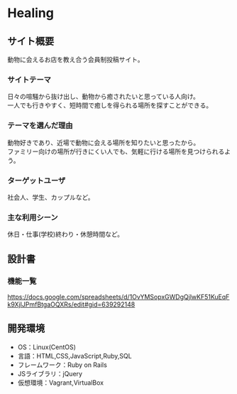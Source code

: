 
# Healing

## サイト概要
動物に会えるお店を教え合う会員制投稿サイト。

### サイトテーマ
日々の喧騒から抜け出し、動物から癒されたいと思っている人向け。<br>
一人でも行きやすく、短時間で癒しを得られる場所を探すことができる。

### テーマを選んだ理由
動物好きであり、近場で動物に会える場所を知りたいと思ったから。<br>
ファミリー向けの場所が行きにくい人でも、気軽に行ける場所を見つけられるよう。

### ターゲットユーザ
社会人、学生、カップルなど。

### 主な利用シーン
休日・仕事(学校)終わり・休憩時間など。

## 設計書

### 機能一覧
<https://docs.google.com/spreadsheets/d/1OvYMSopxGWDgQjlwKF51KuEqFk9XjIJPmfBtgaOQXRs/edit#gid=639292148>

## 開発環境
- OS：Linux(CentOS)
- 言語：HTML,CSS,JavaScript,Ruby,SQL
- フレームワーク：Ruby on Rails
- JSライブラリ：jQuery
- 仮想環境：Vagrant,VirtualBox
